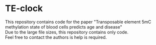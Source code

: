 # TE-clock
This repository contains code for the paper "Transposable element 5mC methylation state of blood cells predicts age and disease" </br>
Due to the large file sizes, this repository contains only code. </br>
Feel free to contact the authors is help is required.
